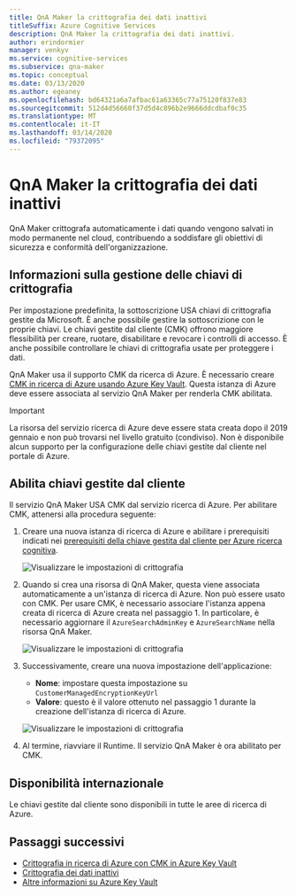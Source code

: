 ```yaml
---
title: QnA Maker la crittografia dei dati inattivi
titleSuffix: Azure Cognitive Services
description: QnA Maker la crittografia dei dati inattivi.
author: erindormier
manager: venkyv
ms.service: cognitive-services
ms.subservice: qna-maker
ms.topic: conceptual
ms.date: 03/13/2020
ms.author: egeaney
ms.openlocfilehash: bd64321a6a7afbac61a63365c77a75120f837e83
ms.sourcegitcommit: 512d4d56660f37d5d4c896b2e9666ddcdbaf0c35
ms.translationtype: MT
ms.contentlocale: it-IT
ms.lasthandoff: 03/14/2020
ms.locfileid: "79372095"
---
```

# <a name="qna-maker-encryption-of-data-at-rest"></a>QnA Maker la crittografia dei dati inattivi

QnA Maker crittografa automaticamente i dati quando vengono salvati in modo permanente nel cloud, contribuendo a soddisfare gli obiettivi di sicurezza e conformità dell'organizzazione.

## <a name="about-encryption-key-management"></a>Informazioni sulla gestione delle chiavi di crittografia

Per impostazione predefinita, la sottoscrizione USA chiavi di crittografia gestite da Microsoft. È anche possibile gestire la sottoscrizione con le proprie chiavi. Le chiavi gestite dal cliente (CMK) offrono maggiore flessibilità per creare, ruotare, disabilitare e revocare i controlli di accesso. È anche possibile controllare le chiavi di crittografia usate per proteggere i dati.

QnA Maker usa il supporto CMK da ricerca di Azure. È necessario creare [CMK in ricerca di Azure usando Azure Key Vault](https://docs.microsoft.com/azure/search/search-security-manage-encryption-keys). Questa istanza di Azure deve essere associata al servizio QnA Maker per renderla CMK abilitata.

> [!IMPORTANT]
> La risorsa del servizio ricerca di Azure deve essere stata creata dopo il 2019 gennaio e non può trovarsi nel livello gratuito (condiviso). Non è disponibile alcun supporto per la configurazione delle chiavi gestite dal cliente nel portale di Azure.

## <a name="enable-customer-managed-keys"></a>Abilita chiavi gestite dal cliente

Il servizio QnA Maker USA CMK dal servizio ricerca di Azure. Per abilitare CMK, attenersi alla procedura seguente:

1. Creare una nuova istanza di ricerca di Azure e abilitare i prerequisiti indicati nei [prerequisiti della chiave gestita dal cliente per Azure ricerca cognitiva](https://docs.microsoft.com/azure/search/search-security-manage-encryption-keys#prerequisites).

   ![Visualizzare le impostazioni di crittografia](../media/cognitive-services-encryption/qna-encryption-1.png)

2. Quando si crea una risorsa di QnA Maker, questa viene associata automaticamente a un'istanza di ricerca di Azure. Non può essere usato con CMK. Per usare CMK, è necessario associare l'istanza appena creata di ricerca di Azure creata nel passaggio 1. In particolare, è necessario aggiornare il `AzureSearchAdminKey` e `AzureSearchName` nella risorsa QnA Maker.

   ![Visualizzare le impostazioni di crittografia](../media/cognitive-services-encryption/qna-encryption-2.png)

3. Successivamente, creare una nuova impostazione dell'applicazione:
   * **Nome**: impostare questa impostazione su `CustomerManagedEncryptionKeyUrl`
   * **Valore**: questo è il valore ottenuto nel passaggio 1 durante la creazione dell'istanza di ricerca di Azure.

   ![Visualizzare le impostazioni di crittografia](../media/cognitive-services-encryption/qna-encryption-3.png)

4. Al termine, riavviare il Runtime. Il servizio QnA Maker è ora abilitato per CMK.

## <a name="regional-availability"></a>Disponibilità internazionale

Le chiavi gestite dal cliente sono disponibili in tutte le aree di ricerca di Azure.

## <a name="next-steps"></a>Passaggi successivi

* [Crittografia in ricerca di Azure con CMK in Azure Key Vault](https://docs.microsoft.com/azure/search/search-security-manage-encryption-keys)
* [Crittografia dei dati inattivi](https://docs.microsoft.com/azure/security/fundamentals/encryption-atrest)
* [Altre informazioni su Azure Key Vault](https://docs.microsoft.com/azure/key-vault/key-vault-overview)
